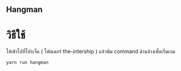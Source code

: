 ## Hangman

# วิธีใช้

ให้เข้าไปที่โปรเจ็ค ( โฟลเดอร์ the-intership ) แล้วพิม command ด้านล้างเพื่อเริ่มเกม

```bash
yarn run hangman
```
